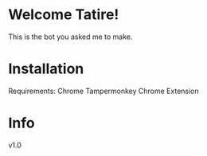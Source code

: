 # Welcome Tatire!
This is the bot you asked me to make.
# Installation
Requirements:
Chrome
Tampermonkey Chrome Extension
# Info
v1.0

